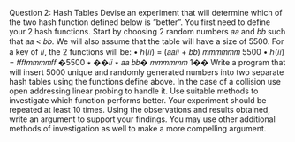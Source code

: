 Question 2: Hash Tables
Devise an experiment that will determine which of the two hash function defined below is “better”.
You first need to define your 2 hash functions. Start by choosing 2 random numbers 𝑎𝑎 and 𝑏𝑏 such that
𝑎𝑎 < 𝑏𝑏. We will also assume that the table will have a size of 5500. For a key of 𝑖𝑖, the 2 functions will be:
• ℎ(𝑖𝑖) = (𝑎𝑎𝑖𝑖 + 𝑏𝑏) 𝑚𝑚𝑚𝑚𝑚𝑚 5500
• ℎ(𝑖𝑖) = 𝑓𝑓𝑓𝑓𝑚𝑚𝑚𝑚𝑓𝑓 �5500 ∗ ��𝑖𝑖 ∗ 𝑎𝑎
𝑏𝑏� 𝑚𝑚𝑚𝑚𝑚𝑚 1��
Write a program that will insert 5000 unique and randomly generated numbers into two separate hash
tables using the functions define above. In the case of a collision use open addressing linear probing to
handle it. Use suitable methods to investigate which function performs better. Your experiment should
be repeated at least 10 times.
Using the observations and results obtained, write an argument to support your findings. You may use
other additional methods of investigation as well to make a more compelling argument.
